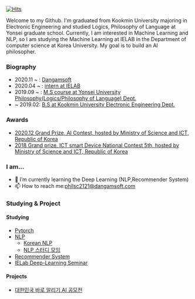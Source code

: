 
[![Hits](https://hits.seeyoufarm.com/api/count/incr/badge.svg?url=https%3A%2F%2Fgithub.com%2Fmusicjae&count_bg=%2339A7FB&title_bg=%23555555&icon=&icon_color=%236A7FEB&title=hits&edge_flat=false)](https://hits.seeyoufarm.com)

Welcome to my Github. I'm graduated from Kookmin University majoring in Electronic Engineering and studied Logics, Philosophy of Language at Yonsei graduate school. Currently, I am interested in Machine Learning and NLP, so I am studying the Machine Learning at IELAB in the Department of computer science at Korea University. My goal is to build an AI philosopher.  
  
 ### Biography  
 - 2020.11 ~ : [Dangamsoft](http://www.dangamsoft.com/index.php)
 - 2020.04 ~ : [intern at IELAB](http://intelligence.korea.ac.kr/index.html) 
 - 2019.09 ~ : [M.S course at Yonsei University Philosophy(Logics/Philosophy of Language) Dept.](https://philosophy.yonsei.ac.kr)  
 - ~ 2019.02: [B.S at Kookmin University Electronic Engineering Dept.](https://ee.kookmin.ac.kr/)  
    
### Awards
 - [2020.12 Grand Prize, AI Contest, hosted by Ministry of Science and ICT, Republic of Korea](http://intelligence.korea.ac.kr/news/2020/12/03/jung.html) 
 - [2018 Grand prize, ICT smart Device National Contest 5th, hosted by Ministry of Science and ICT, Republic of Korea](https://ee.kookmin.ac.kr/community/board/ee_news/203?pn=0rss)  
 
### I am...  

- 🌱 I’m currently learning the Deep Learning (NLP,Recommender System)
- 📫 How to reach me:philsc2121@dangamsoft.com
  

### Studying & Project

#### Studying

- [Pytorch](https://github.com/musicjae/Pytorch)
- [NLP](https://github.com/musicjae/NLP)
  - [Korean NLP](https://github.com/musicjae/Korean-NLP)
  - [NLP 스터디 모임](https://github.com/nlp-masters/study-materials)
- [Recommender System](https://github.com/musicjae/recommender-system)
- [IELab Deep-Learning Seminar](https://github.com/Intelligence-Engineering-LAB-KU/Seminar)

#### Projects
- [대한민국 바로 알리기 AI 공모전](https://github.com/musicjae/Flag_Classification_model)
